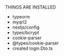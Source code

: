 THINGS ARE INSTALLED
* typeorm
* myqrl2
* nestjs/config
* types/bcrypt
* cookie-parser
* @types/cookie-parser
* created login.Dto.ts





